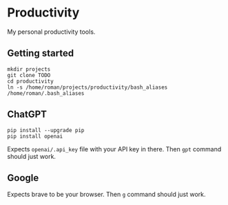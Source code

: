 # Productivity

My personal productivity tools.

## Getting started

```
mkdir projects
git clone TODO
cd productivity
ln -s /home/roman/projects/productivity/bash_aliases /home/roman/.bash_aliases
```

## ChatGPT

```
pip install --upgrade pip
pip install openai
```

Expects `openai/.api_key` file with your API key in there. Then `gpt` command should just work.

## Google

Expects brave to be your browser.  Then `g` command should just work.
